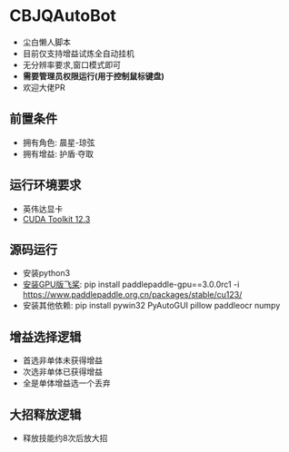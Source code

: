 # CBJQAutoBot
 - 尘白懒人脚本
 - 目前仅支持增益试炼全自动挂机
 - 无分辨率要求,窗口模式即可
 - **需要管理员权限运行(用于控制鼠标键盘)**
 - 欢迎大佬PR
## 前置条件
 - 拥有角色: 晨星-琼弦
 - 拥有增益: 护盾·夺取
## 运行环境要求
 - 英伟达显卡
 - [CUDA Toolkit 12.3](https://developer.nvidia.com/cuda-12-3-0-download-archive)
## 源码运行
 - 安装python3
 - [安装GPU版飞桨](https://www.paddlepaddle.org.cn/install/quick?docurl=/documentation/docs/zh/develop/install/pip/windows-pip.html): pip install paddlepaddle-gpu==3.0.0rc1 -i https://www.paddlepaddle.org.cn/packages/stable/cu123/
 - 安装其他依赖: pip install pywin32 PyAutoGUI pillow paddleocr numpy
## 增益选择逻辑
 - 首选非单体未获得增益
 - 次选非单体已获得增益
 - 全是单体增益选一个丢弃
## 大招释放逻辑
 - 释放技能约8次后放大招
